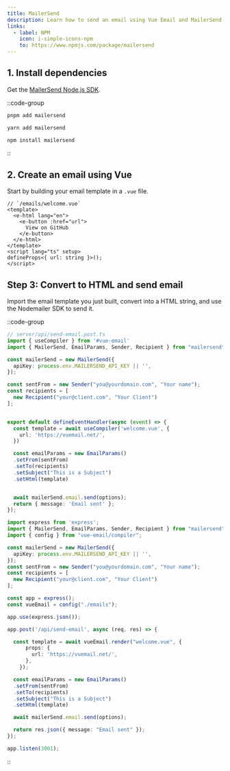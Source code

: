 ```yaml
---
title: MailerSend
description: Learn how to send an email using Vue Email and MailerSend Node.js SDK.
links:
  - label: NPM
    icon: i-simple-icons-npm
    to: https://www.npmjs.com/package/mailersend
---
```


## 1. Install dependencies

Get the [MailerSend Node.js SDK](https://www.npmjs.com/package/mailersend).

::code-group
```sh [pnpm]
pnpm add mailersend
```
```sh [yarn]
yarn add mailersend
```
```sh [npm]
npm install mailersend
```
::

## 2. Create an email using Vue

Start by building your email template in a `.vue` file.


```vue
// `/emails/welcome.vue`
<template>
  <e-html lang="en">
    <e-button :href="url">
      View on GitHub
    </e-button>
  </e-html>
</template>
<script lang="ts" setup>
defineProps<{ url: string }>();
</script>
```

## Step 3: Convert to HTML and send email

Import the email template you just built, convert into a HTML string, and use the Nodemailer SDK to send it.

::code-group

```ts [Nuxt 3]
// server/api/send-email.post.ts
import { useCompiler } from '#vue-email'
import { MailerSend, EmailParams, Sender, Recipient } from "mailersend";

const mailerSend = new MailerSend({
  apiKey: process.env.MAILERSEND_API_KEY || '',
});

const sentFrom = new Sender("you@yourdomain.com", "Your name");
const recipients = [
  new Recipient("your@client.com", "Your Client")
];


export default defineEventHandler(async (event) => {
  const template = await useCompiler('welcome.vue', {
    url: 'https://vuemail.net/',
  })

  const emailParams = new EmailParams()
  .setFrom(sentFrom)
  .setTo(recipients)
  .setSubject("This is a Subject")
  .setHtml(template)


  await mailerSend.email.send(options);
  return { message: 'Email sent' };
});
```

```ts [NodeJs]
import express from 'express';
import { MailerSend, EmailParams, Sender, Recipient } from "mailersend";
import { config } from "vue-email/compiler";

const mailerSend = new MailerSend({
  apiKey: process.env.MAILERSEND_API_KEY || '',
});
const sentFrom = new Sender("you@yourdomain.com", "Your name");
const recipients = [
  new Recipient("your@client.com", "Your Client")
];

const app = express();
const vueEmail = config("./emails");

app.use(express.json());

app.post('/api/send-email', async (req, res) => {

  const template = await vueEmail.render("welcome.vue", {
      props: {
        url: 'https://vuemail.net/',
      },
    });

  const emailParams = new EmailParams()
  .setFrom(sentFrom)
  .setTo(recipients)
  .setSubject("This is a Subject")
  .setHtml(template)

  await mailerSend.email.send(options);

  return res.json({ message: "Email sent" });
});

app.listen(3001);
```

::